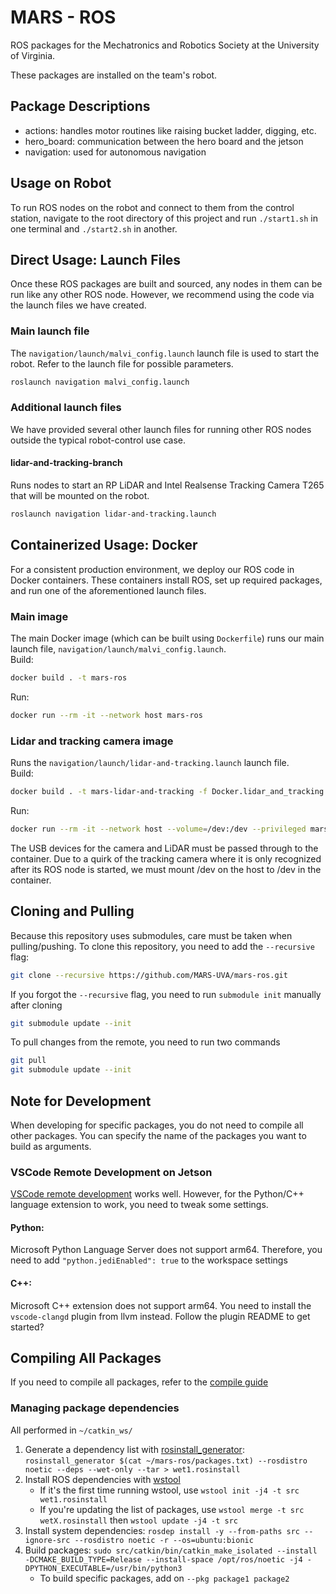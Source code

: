 # MARS - ROS
ROS packages for the Mechatronics and Robotics Society at the University of Virginia.

These packages are installed on the team's robot.

## Package Descriptions
- actions: handles motor routines like raising bucket ladder, digging, etc. 
- hero_board: communication between the hero board and the jetson
- navigation: used for autonomous navigation

## Usage on Robot
To run ROS nodes on the robot and connect to them from the control station, navigate to the root directory of this project and run 
`./start1.sh` in one terminal and `./start2.sh` in another.

## Direct Usage: Launch Files
Once these ROS packages are built and sourced, any nodes in them can be run like any other ROS node. However, we recommend using the code via the launch files we have created.

### Main launch file
The `navigation/launch/malvi_config.launch` launch file is used to start the robot. Refer to the launch file for possible parameters.

```bash
roslaunch navigation malvi_config.launch
```

### Additional launch files
We have provided several other launch files for running other ROS nodes outside the typical robot-control use case.

#### lidar-and-tracking-branch
Runs nodes to start an RP LiDAR and Intel Realsense Tracking Camera T265 that will be mounted on the robot.
```bash
roslaunch navigation lidar-and-tracking.launch
```

## Containerized Usage: Docker 
For a consistent production environment, we deploy our ROS code in Docker containers. These containers install ROS, set up required packages, and run one of the aforementioned launch files.

### Main image
The main Docker image (which can be built using `Dockerfile`) runs our main launch file, `navigation/launch/malvi_config.launch`.\
Build:
```bash
docker build . -t mars-ros
```
Run:
```bash
docker run --rm -it --network host mars-ros
```
### Lidar and tracking camera image
Runs the `navigation/launch/lidar-and-tracking.launch` launch file.\
Build:
```bash
docker build . -t mars-lidar-and-tracking -f Docker.lidar_and_tracking
```
Run:
```bash
docker run --rm -it --network host --volume=/dev:/dev --privileged mars-lidar-and-tracking
```
The USB devices for the camera and LiDAR must be passed through to the container. Due to a quirk of the tracking camera where it is only recognized after its ROS node is started, we must mount /dev on the host to /dev in the container.

## Cloning and Pulling
Because this repository uses submodules, care must be taken when pulling/pushing. To clone this repository, you need to add the `--recursive` flag:

```bash
git clone --recursive https://github.com/MARS-UVA/mars-ros.git
```

If you forgot the `--recursive` flag, you need to run `submodule init` manually after cloning

```bash
git submodule update --init
```

To pull changes from the remote, you need to run two commands

```bash
git pull
git submodule update --init
```

## Note for Development
When developing for specific packages, you do not need to compile all other packages. You can specify the name of the packages you want to build as arguments. 

### VSCode Remote Development on Jetson
[VSCode remote development](https://code.visualstudio.com/docs/remote/ssh) works well. However, for the Python/C++ language extension to work, you need to tweak some settings.

#### Python:
Microsoft Python Language Server does not support arm64. Therefore, you need to add `"python.jediEnabled": true` to the workspace settings

#### C++:
Microsoft C++ extension does not support arm64. You need to install the `vscode-clangd` plugin from llvm instead. Follow the plugin README to get started?

## Compiling All Packages
If you need to compile all packages, refer to the [compile guide](./CompileGuide.md)

### Managing package dependencies
All performed in `~/catkin_ws/`
1. Generate a dependency list with [rosinstall_generator](https://wiki.ros.org/rosinstall_generator): `rosinstall_generator $(cat ~/mars-ros/packages.txt) --rosdistro noetic --deps --wet-only --tar > wet1.rosinstall`
2. Install ROS dependencies with [wstool](https://wiki.ros.org/wstool)
    - If it's the first time running wstool, use `wstool init -j4 -t src wet1.rosinstall`
    - If you're updating the list of packages, use `wstool merge -t src wetX.rosinstall` then `wstool update -j4 -t src`
3. Install system dependencies: `rosdep install -y --from-paths src --ignore-src --rosdistro noetic -r --os=ubuntu:bionic`
4. Build packages: `sudo src/catkin/bin/catkin_make_isolated --install -DCMAKE_BUILD_TYPE=Release --install-space /opt/ros/noetic -j4 -DPYTHON_EXECUTABLE=/usr/bin/python3`
    - To build specific packages, add on `--pkg package1 package2`